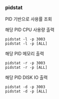 ### pidstat

PID 기반으로 사용률 조회

해당 PID CPU 사용량 출력 

```
pidstat -l -p 3003
pidstat -l -p [ALL]
```

해당 PID 메모리 출력 

```
pidstat -r -p 3003
pidstat -r -p [ALL]
```

해당 PID DISK IO 출력

```
pidstat -d -p 3003
pidstat -d -p [ALL]
```
